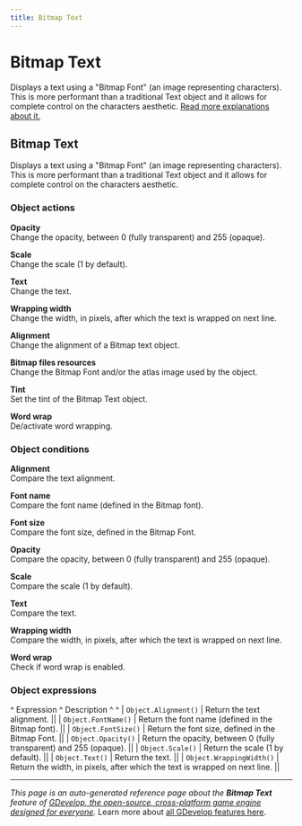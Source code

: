 ```yaml
---
title: Bitmap Text
---
```

# Bitmap Text

Displays a text using a "Bitmap Font" (an image representing characters). This is more performant than a traditional Text object and it allows for complete control on the characters aesthetic. [Read more explanations about it.](https://wiki.gdevelop.io/gdevelop5/objects/bitmap_text)



## Bitmap Text 

Displays a text using a "Bitmap Font" (an image representing characters). This is more performant than a traditional Text object and it allows for complete control on the characters aesthetic. 

### Object actions

**Opacity**  
Change the opacity, between 0 (fully transparent) and 255 (opaque).

**Scale**  
Change the scale (1 by default).

**Text**  
Change the text.

**Wrapping width**  
Change the width, in pixels, after which the text is wrapped on next line.

**Alignment**  
Change the alignment of a Bitmap text object.

**Bitmap files resources**  
Change the Bitmap Font and/or the atlas image used by the object.

**Tint**  
Set the tint of the Bitmap Text object.

**Word wrap**  
De/activate word wrapping.

### Object conditions

**Alignment**  
Compare the text alignment.

**Font name**  
Compare the font name (defined in the Bitmap font).

**Font size**  
Compare the font size, defined in the Bitmap Font.

**Opacity**  
Compare the opacity, between 0 (fully transparent) and 255 (opaque).

**Scale**  
Compare the scale (1 by default).

**Text**  
Compare the text.

**Wrapping width**  
Compare the width, in pixels, after which the text is wrapped on next line.

**Word wrap**  
Check if word wrap is enabled.

### Object expressions

^ Expression ^ Description ^  ^
| `Object.Alignment()` | Return the text alignment. ||
| `Object.FontName()` | Return the font name (defined in the Bitmap font). ||
| `Object.FontSize()` | Return the font size, defined in the Bitmap Font. ||
| `Object.Opacity()` | Return the opacity, between 0 (fully transparent) and 255 (opaque). ||
| `Object.Scale()` | Return the scale (1 by default). ||
| `Object.Text()` | Return the text. ||
| `Object.WrappingWidth()` | Return the width, in pixels, after which the text is wrapped on next line. ||

---
*This page is an auto-generated reference page about the **Bitmap Text** feature of [GDevelop, the open-source, cross-platform game engine designed for everyone](https://gdevelop.io/).* Learn more about [all GDevelop features here](/gdevelop5/all-features).